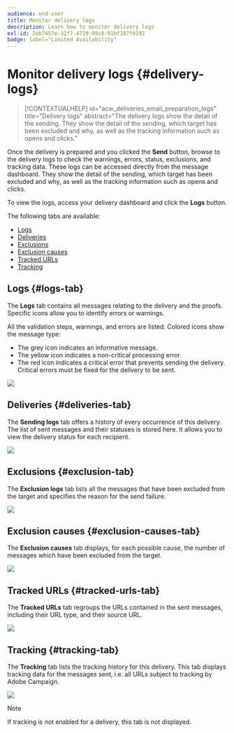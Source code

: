 ```yaml
---
audience: end-user
title: Monitor delivery logs
description: Learn how to monitor delivery logs
exl-id: 2eb7457e-32f7-4729-99c8-91bf287f0192
badge: label="Limited Availability"
---
```

# Monitor delivery logs {#delivery-logs}

>[!CONTEXTUALHELP]
>id="acw_deliveries_email_preparation_logs"
>title="Delivery logs"
>abstract="The delivery logs show the detail of the sending. They show the detail of the sending, which target has been excluded and why, as well as the tracking information such as opens and clicks."

Once the delivery is prepared and you clicked the **Send** button, browse to the delivery logs to check the warnings, errors, status, exclusions, and tracking data. These logs can be accessed directly from the message dashboard. They show the detail of the sending, which target has been excluded and why, as well as the tracking information such as opens and clicks.

To view the logs, access your delivery dashboard and click the **Logs** button.

The following tabs are available:

* [Logs](#logs-tab)
* [Deliveries](#deliveries-tab)
* [Exclusions](#exclusion-tab)
* [Exclusion causes](#exclusion-causes)
* [Tracked URLs](#tracked-urls)
* [Tracking](#tracking)

## Logs {#logs-tab}

The **Logs** tab contains all messages relating to the delivery and the proofs. Specific icons allow you to identify errors or warnings. 

All the validation steps, warnings, and errors are listed. Colored icons show the message type:

* The grey icon indicates an informative message.
* The yellow icon indicates a non-critical processing error.
* The red icon indicates a critical error that prevents sending the delivery. Critical errors must be fixed for the delivery to be sent.

![](assets/logs.png)


## Deliveries {#deliveries-tab}

The **Sending logs** tab offers a history of every occurrence of this delivery. The list of sent messages and their statuses is stored here. It allows you to view the delivery status for each recipient.

![](assets/logs2.png)

## Exclusions {#exclusion-tab}

The **Exclusion logs** tab lists all the messages that have been excluded from the target and specifies the reason for the send failure.

![](assets/logs3.png)

## Exclusion causes {#exclusion-causes-tab}

The **Exclusion causes** tab displays, for each possible cause, the number of messages which have been excluded from the target.

![](assets/logs4.png)

## Tracked URLs {#tracked-urls-tab}

The **Tracked URLs** tab regroups the URLs contained in the sent messages, including their URL type, and their source URL.

![](assets/logs5.png)

## Tracking {#tracking-tab}

The **Tracking** tab lists the tracking history for this delivery. This tab displays tracking data for the messages sent, i.e. all URLs subject to tracking by Adobe Campaign.


![](assets/logs6.png)

>[!NOTE]
>
>If tracking is not enabled for a delivery, this tab is not displayed.